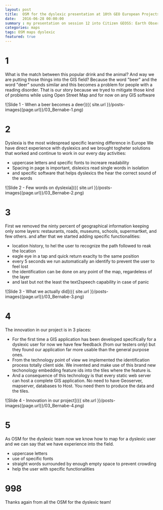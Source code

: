 ```yaml
---
layout: post
title:  OSM for the dyslexic presentation at 10th GEO European Projects Workshop 2016
date:   2016-06-28 00:00:00
summary : my presentation on session 12 into Citizen GEOSS: Earth Observation and GEOSS-based web and mobile applications for citizens
categories: maps 
tags: OSM maps dyslexic
featured: true
---
```


# 1
What is the match between this popular drink and the animal? And way we are putting those
things into the GIS field?
Because the word "beer" and the word "deer" sounds similar and this becomes a problem for
people with a reading disorder. 
That is our story because we tryed to mitigate those kind of problems while using Open
Street Map and for now on any GIS software

![Slide 1 - When a beer becomes a deer]({{ site.url }}/posts-images{{page.url}}/03_Bernabe-1.png)

# 2
Dyslexia is the most widespread specific learning difference in Europe 
We have direct experience with dyslexics and we brought togheter solutions that worked
and continue to work in our every day activities:
 - uppercase letters and specific fonts to increare readability
 - Spacing in page is important, dislexics read single words in isolation
 - and specific software that helps dyslexics the hear the correct sound of the words

![Slide 2 - Few words on dyslexia]({{ site.url }}/posts-images{{page.url}}/03_Bernabe-2.png)
 
# 3
First we removed the ninty percent of geographical information keeping only some layers: 
restaurants, roads, museums, schools, supermartket, and few others.
and after that we started adding specific functionalities:
 - location history, to hel the user to recognize the path followed to reak the location
 - eagle eye in a tap and quick return exaclty to the same position
 - every 5 seconds we run automatically an identify to prevent the user to feel lost
 - the identification can be done on any point of the map, regardeless of the layer
 - and last but not the least the text2speech capability in case of panic

![Slide 3 - What we actually did]({{ site.url }}/posts-images{{page.url}}/03_Bernabe-3.png)

# 4
The innovation in our project is in 3 places:
 - For the first time a GIS application has been developed specifically for a dyslexic 
   user for now we have few feedback (from our testers only) but they found our application 
   far more usable than the general purpose ones.
 - From the technology point of view we implemented the identification process totally 
   client side. We invented and make use of this brand new techonology embedding feature ids into the
   tiles where the feature is.
 - And a consequence of this technology is that every static web server can host a 
   complete GIS application. No need to have Geoserver, mapserver, databases to Host.
   You need them to produce the data and the tiles.

![Slide 4 - Innovation in our project]({{ site.url }}/posts-images{{page.url}}/03_Bernabe-4.png)


# 5 
As OSM for the dyslexic team now we know how to map for a dyslexic user and we can say 
that we have experience into the field.

 - uppercase letters
 - use of specific fonts
 - straight words surrounded by enough empty space to prevent crowding
 - help the user with specific functionalities


# 998
Thanks again from all the OSM for the dyslexic team!

